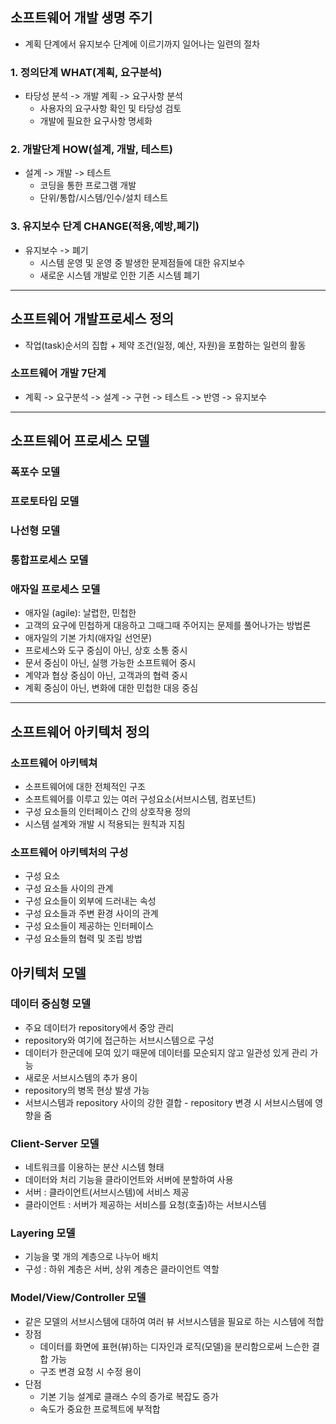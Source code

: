 ## 소프트웨어 개발 생명 주기
* 계획 단계에서 유지보수 단계에 이르기까지 일어나는 일련의 절차

### 1. 정의단계 WHAT(계획, 요구분석)
* 타당성 분석 -> 개발 계획 -> 요구사항 분석
  * 사용자의 요구사항 확인 및 타당성 검토
  * 개발에 필요한 요구사항 명세화

### 2. 개발단계 HOW(설계, 개발, 테스트)
* 설계 -> 개발 -> 테스트
  * 코딩을 통한 프로그램 개발
  * 단위/통합/시스템/인수/설치 테스트

### 3. 유지보수 단계 CHANGE(적용,예방,폐기)
* 유지보수 -> 폐기
  * 시스템 운영 및 운영 중 발생한 문제점들에 대한 유지보수
  * 새로운 시스템 개발로 인한 기존 시스템 폐기

---

## 소프트웨어 개발프로세스 정의
* 작업(task)순서의 집합 + 제약 조건(일정, 예산, 자원)을 포함하는 일련의 활동

### 소프트웨어 개발 7단계
* 계획 -> 요구분석 -> 설계 -> 구현 -> 테스트 -> 반영 -> 유지보수

---


## 소프트웨어 프로세스 모델

### 폭포수 모델

### 프로토타입 모델

### 나선형 모델

### 통합프로세스 모델

### 애자일 프로세스 모델
* 애자일 (agile): 날렵한, 민첩한
* 고객의 요구에 민첩하게 대응하고 그때그때 주어지는 문제를 풀어나가는 방법론
* 애자일의 기본 가치(애자일 선언문)
* 프로세스와 도구 중심이 아닌, 상호 소통 중시
* 문서 중심이 아닌, 실행 가능한 소프트웨어 중시
* 계약과 협상 중심이 아닌, 고객과의 협력 중시
* 계획 중심이 아닌, 변화에 대한 민첩한 대응 중심

---

## 소프트웨어 아키텍처 정의

### 소프트웨어 아키텍쳐
* 소프트웨어에 대한 전체적인 구조
* 소프트웨어를 이루고 있는 여러 구성요소(서브시스템, 컴포넌트)
* 구성 요소들의 인터페이스 간의 상호작용 정의
* 시스템 설계와 개발 시 적용되는 원칙과 지침

### 소프트웨어 아키텍처의 구성
* 구성 요소
* 구성 요소들 사이의 관계
* 구성 요소들이 외부에 드러내는 속성
* 구성 요소들과 주변 환경 사이의 관계
* 구성 요소들이 제공하는 인터페이스
* 구성 요소들의 협력 및 조립 방법

## 아키텍처 모델

### 데이터 중심형 모델
* 주요 데이터가 repository에서 중앙 관리
* repository와 여기에 접근하는 서브시스템으로 구성
* 데이터가 한군데에 모여 있기 때문에 데이터를 모순되지 않고 일관성 있게 관리 가능
* 새로운 서브시스템의 추가 용이
* repository의 병목 현상 발생 가능
* 서브시스템과 repository 사이의 강한 결합 - repository 변경 시 서브시스템에 영향을 줌

### Client-Server 모델
* 네트워크를 이용하는 분산 시스템 형태
* 데이터와 처리 기능을 클라이언트와 서버에 분할하여 사용
* 서버 : 클라이언트(서브시스템)에 서비스 제공
* 클라이언트 : 서버가 제공하는 서비스를 요청(호출)하는 서브시스템

### Layering 모델
* 기능을 몇 개의 계층으로 나누어 배치
* 구성 : 하위 계층은 서버, 상위 계층은 클라이언트 역할

### Model/View/Controller 모델
* 같은 모델의 서브시스템에 대하여 여러 뷰 서브시스템을 필요로 하는 시스템에 적합
* 장점
  * 데이터를 화면에 표현(뷰)하는 디자인과 로직(모델)을 분리함으로써 느슨한 결합 가능
  * 구조 변경 요청 시 수정 용이
* 단점
  * 기본 기능 설계로 클래스 수의 증가로 복잡도 증가
  * 속도가 중요한 프로젝트에 부적합





